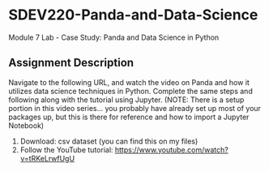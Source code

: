 # SDEV220-Panda-and-Data-Science
 Module 7 Lab - Case Study: Panda and Data Science in Python
## Assignment Description
Navigate to the following URL, and watch the video on Panda and how it utilizes data science techniques in Python.  Complete the same steps and following along with the tutorial using Jupyter. (NOTE: There is a setup portion in this video series... you probably have already set up most of your packages up, but this is there for reference and how to import a Jupyter Notebook)

1. Download: csv dataset (you can find this on my files)
2. Follow the YouTube tutorial: https://www.youtube.com/watch?v=tRKeLrwfUgU

